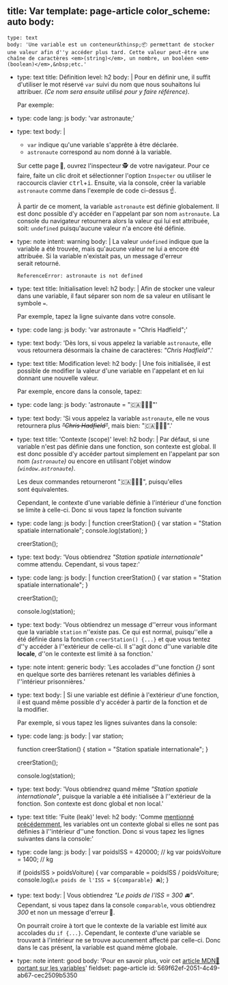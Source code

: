 title: Var
template: page-article
color_scheme: auto
body:
  -
    type: text
    body: 'Une variable est un conteneur&thinsp;📦 permettant de stocker une valeur afin d''y accéder plus tard. Cette valeur peut-être une chaîne de caractères <em>(string)</em>, un nombre, un booléen <em>(boolean)</em>,&nbsp;etc.'
  -
    type: text
    title: Définition
    level: h2
    body: |
      Pour en définir une, il suffit d'utiliser le mot réservé `var` suivi du nom que nous souhaitons lui attribuer. <em>(Ce nom sera ensuite utilisé pour y faire&nbsp;référence)</em>.
      
      Par&nbsp;exemple:
  -
    type: code
    lang: js
    body: 'var astronaute;'
  -
    type: text
    body: |
      - `var` indique qu'une variable s'apprête à être déclarée.
      - `astronaute` correspond au nom donné à la variable.
      
      Sur cette page&thinsp;📄, ouvrez l'inspecteur&thinsp;🕵️ de votre navigateur. Pour ce faire, faite un clic droit et sélectionner l'option `Inspecter` ou utiliser le raccourcis clavier <kbd>ctrl</kbd>+<kbd>i</kbd>. Ensuite, via la console, créer la variable `astronaute` comme dans l'exemple de code&nbsp;ci-dessus&thinsp;☝️.
      
      À partir de ce moment, la variable `astronaute` est définie globalement. Il est donc possible d'y accéder en l'appelant par son nom `astronaute`. La console du navigateur retournera alors la valeur qui lui est attribuée, soit: `undefined` puisqu'aucune valeur n'a encore été définie.
  -
    type: note
    intent: warning
    body: |
      La valeur `undefined` indique que la variable a été trouvée, mais qu'aucune valeur ne lui a encore été attribuée. Si la variable n'existait pas, un message d'erreur serait&nbsp;retourné.
      
      `ReferenceError: astronaute is not defined`
  -
    type: text
    title: Initialisation
    level: h2
    body: |
      Afin de stocker une valeur dans une variable, il faut séparer son nom de sa valeur en utilisant le symbole&nbsp;`=`.
      
      Par&nbsp;exemple, tapez la ligne suivante dans votre&nbsp;console.
  -
    type: code
    lang: js
    body: 'var astronaute = "Chris Hadfield";'
  -
    type: text
    body: 'Dès lors, si vous appelez la variable `astronaute`, elle vous retournera désormais la chaine de caractères: <em>"Chris&nbsp;Hadfield"</em>.'
  -
    type: text
    title: Modification
    level: h2
    body: |
      Une fois initialisée, il est possible de modifier la valeur d'une variable en l'appelant et en lui donnant une nouvelle&nbsp;valeur.
      
      Par exemple, encore dans la console,&nbsp;tapez:
  -
    type: code
    lang: js
    body: 'astronaute = "🇨🇦👨🏻‍🚀"'
  -
    type: text
    body: 'Si vous appelez la variable `astronaute`, elle ne vous retournera plus <em><del>"Chris Hadfield"</del></em>, mais bien: "🇨🇦👨🏻‍🚀".'
  -
    type: text
    title: 'Contexte (scope)'
    level: h2
    body: |
      Par défaut, si une variable n'est pas définie dans une fonction, son contexte est global. Il est donc possible d'y accéder partout simplement en l'appelant par son nom <em>(`astronaute`)</em> ou encore en utilisant l'objet window <em>(`window.astronaute`)</em>. 
      
      Les deux commandes retourneront "🇨🇦👨🏻‍🚀", puisqu'elles sont&nbsp;équivalentes.
      
      Cependant, le contexte d'une variable définie à l'intérieur d'une fonction se limite à celle-ci. Donc si vous tapez la fonction&nbsp;suivante
  -
    type: code
    lang: js
    body: |
      function creerStation() {
        var station = "Station spatiale internationale";
        console.log(station);
      }
      
      creerStation();
  -
    type: text
    body: 'Vous obtiendrez <em>"Station spatiale internationale"</em> comme attendu. Cependant, si vous&nbsp;tapez:'
  -
    type: code
    lang: js
    body: |
      function creerStation() {
        var station = "Station spatiale internationale";
      }
      
      creerStation();
      
      console.log(station);
  -
    type: text
    body: 'Vous obtiendrez un message d''erreur vous informant que la variable `station` n''existe pas. Ce qui est normal, puisqu''elle a été définie dans la fonction `creerStation() {...}` et que vous tentez d''y accéder à l''extérieur de celle-ci. Il s''agit donc d''une variable dite <strong>locale</strong>, d''on le contexte est limité à sa&nbsp;fonction.'
  -
    type: note
    intent: generic
    body: 'Les accolades d''une fonction <em>{}</em> sont en quelque sorte des barrières retenant les variables définies à l''intérieur&nbsp;prisonnières.'
  -
    type: text
    body: |
      Si une variable est définie à l'extérieur d'une fonction, il est quand même possible d'y accéder à partir de la fonction et de la&nbsp;modifier.
      
      Par exemple, si vous tapez les lignes suivantes dans la&nbsp;console:
  -
    type: code
    lang: js
    body: |
      var station;
      
      function creerStation() {
        station = "Station spatiale internationale";
      }
      
      creerStation();
      
      console.log(station);
  -
    type: text
    body: 'Vous obtiendrez quand même <em>"Station spatiale internationale"</em>, puisque la variable a été initialisée à l''extérieur de la fonction. Son contexte est donc global et non&nbsp;local.'
  -
    type: text
    title: 'Fuite (leak)'
    level: h2
    body: 'Comme [mentionné précédemment](#portee-scope), les variables ont un contexte global si elles ne sont pas définies à l''intérieur d''une fonction. Donc si vous tapez les lignes suivantes dans la&nbsp;console:'
  -
    type: code
    lang: js
    body: |
      var poidsISS = 420000; // kg
      var poidsVoiture = 1400; // kg
      
      if (poidsISS > poidsVoiture) {
        var comparable = poidsISS / poidsVoiture; 
        console.log(`Le poids de l'ISS = ${comparable} 🚘`);
      }
  -
    type: text
    body: |
      Vous obtiendrez <em>"Le poids de l'ISS = 300 🚘"</em>. Cependant, si vous tapez dans la console `comparable`, vous obtiendrez <em>300</em> et non un message d'erreur&thinsp;🤔. 
      
      On pourrait croire à tort que le contexte de la variable est limité aux accolades du `if {...}`. Cependant, le contexte d'une variable se trouvant à l'intérieur ne se trouve aucunement affecté par celle-ci. Donc dans le cas présent, la variable est quand même&nbsp;globale.
  -
    type: note
    intent: good
    body: 'Pour en savoir plus, voir cet [article MDN🦖 portant sur les variables](https://developer.mozilla.org/fr/docs/Web/JavaScript/Reference/Instructions/var)'
fieldset: page-article
id: 569f62ef-2051-4c49-ab67-cec2509b5350

